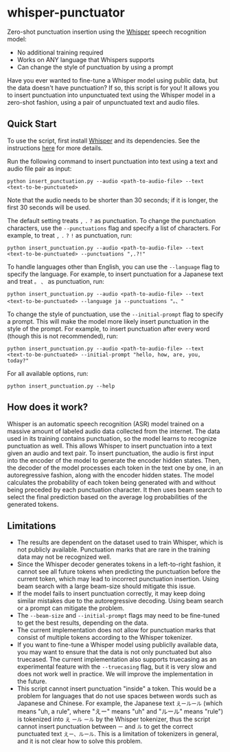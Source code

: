 # whisper-punctuator
Zero-shot punctuation insertion using the [Whisper](https://github.com/openai/whisper) speech recognition model:
* No additional training required
* Works on ANY language that Whispers supports
* Can change the style of punctuation by using a prompt

Have you ever wanted to fine-tune a Whisper model using public data, but the data doesn't have punctuation? If so, this script is for you! It allows you to insert punctuation into unpunctuated text using the Whisper model in a zero-shot fashion, using a pair of unpunctuated text and audio files.

## Quick Start
To use the script, first install [Whisper](https://github.com/openai/whisper) and its dependencies. See the instructions [here](https://github.com/openai/whisper#setup) for more details.

Run the following command to insert punctuation into text using a text and audio file pair as input:
```
python insert_punctuation.py --audio <path-to-audio-file> --text <text-to-be-punctuated>
```
Note that the audio needs to be shorter than 30 seconds; if it is longer, the first 30 seconds will be used.

The default setting treats `,` `.` `?` as punctuation. To change the punctuation characters, use the `--punctuations` flag and specify a list of characters. For example, to treat `,` `.` `?` `!` as punctuation, run:
```
python insert_punctuation.py --audio <path-to-audio-file> --text <text-to-be-punctuated> --punctuations ",.?!"
```
To handle languages other than English, you can use the `--language` flag to specify the language. For example, to insert punctuation for a Japanese text and treat `。` `、` as punctuation, run:
```
python insert_punctuation.py --audio <path-to-audio-file> --text <text-to-be-punctuated> --language ja --punctuations "。、"
```
To change the style of punctuation, use the `--initial-prompt` flag to specify a prompt. This will make the model more likely insert punctuation in the style of the prompt. For example, to insert punctuation after every word (though this is not recommended), run:
```
python insert_punctuation.py --audio <path-to-audio-file> --text <text-to-be-punctuated> --initial-prompt "hello, how, are, you, today?"
```

For all available options, run:
```
python insert_punctuation.py --help
```

## How does it work?
Whisper is an automatic speech recognition (ASR) model trained on a massive amount of labeled audio data collected from the internet.
The data used in its training contains punctuation, so the model learns to recognize punctuation as well.
This allows Whisper to insert punctuation into a text given an audio and text pair.
To insert punctuation, the audio is first input into the encoder of the model to generate the encoder hidden states.
Then, the decoder of the model processes each token in the text one by one, in an autoregressive fashion, along with the encoder hidden states.
The model calculates the probability of each token being generated with and without being preceded by each punctuation character.
It then uses beam search to select the final prediction based on the average log probabilities of the generated tokens.

## Limitations
- The results are dependent on the dataset used to train Whisper, which is not publicly available. Punctuation marks that are rare in the training data may not be recognized well.
- Since the Whisper decoder generates tokens in a left-to-right fashion, it cannot see all future tokens when predicting the punctuation before the current token, which may lead to incorrect punctuation insertion. Using beam search with a large beam-size should mitigate this issue.
- If the model fails to insert punctuation correctly, it may keep doing similar mistakes due to the autoregressive decoding. Using beam search or a prompt can mitigate the problem.
- The `--beam-size` and `--initial-prompt` flags may need to be fine-tuned to get the best results, depending on the data.
- The current implementation does not allow for punctuation marks that consist of multiple tokens according to the Whisper tokenizer.
- If you want to fine-tune a Whisper model using publiclly available data, you may want to ensure that the data is not only punctuated but also truecased. The current implementation also supports truecasing as an experimental feature with the `--truecasing` flag, but it is very slow and does not work well in practice. We will improve the implementation in the future.
- This script cannot insert punctuation "inside" a token. This would be a problem for languages that do not use spaces between words such as Japanese and Chinese. For example, the Japanese text `えールール` (which means "uh, a rule", where "えー" means "uh" and "ルール" means "rule") is tokenized into `え` `ール` `ール` by the Whisper tokenizer, thus the script cannot insert punctuation between `ー` and `ル` to get the correct punctuated text `えー、ルール`. This is a limitation of tokenizers in general, and it is not clear how to solve this problem.
